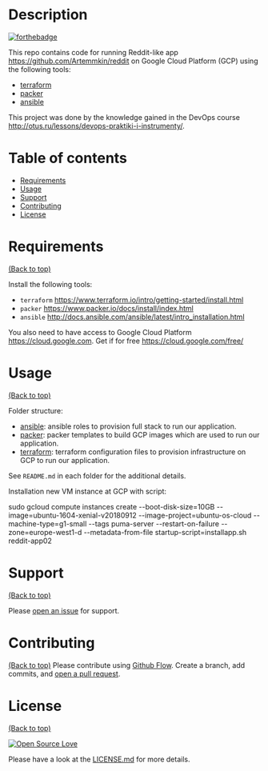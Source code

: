 # Description

[![forthebadge](http://forthebadge.com/images/badges/built-with-love.svg)](http://forthebadge.com)

This repo contains code for running Reddit-like app https://github.com/Artemmkin/reddit on Google Cloud Platform (GCP) using the following tools:
* [terraform](https://www.terraform.io)
* [packer](https://www.packer.io)
* [ansible](https://github.com/ansible/ansible)

This project was done by the knowledge gained in the DevOps course http://otus.ru/lessons/devops-praktiki-i-instrumenty/.

# Table of contents

- [Requirements](#requirements)
- [Usage](#usage)
- [Support](#support)
- [Contributing](#contributing)
- [License](#license)

# Requirements
[(Back to top)](#table-of-contents)

Install the following tools:

* `terraform` https://www.terraform.io/intro/getting-started/install.html
* `packer` https://www.packer.io/docs/install/index.html
* `ansible` http://docs.ansible.com/ansible/latest/intro_installation.html

You also need to have access to Google Cloud Platform https://cloud.google.com. Get if for free https://cloud.google.com/free/

# Usage
[(Back to top)](#table-of-contents)

Folder structure:

* [ansible](https://github.com/jugatsu/infra/tree/master/ansible): ansible roles to provision full stack to run our application.
* [packer](https://github.com/jugatsu/infra/tree/master/packer): packer templates to build GCP images which are used to run our application.
* [terraform](https://github.com/jugatsu/infra/tree/master/terraform): terraform configuration files to provision infrastructure on GCP to run our application.

See `README.md` in each folder for the additional details.

Installation new VM instance at GCP with script:

sudo gcloud compute instances create --boot-disk-size=10GB --image=ubuntu-1604-xenial-v20180912 --image-project=ubuntu-os-cloud --machine-type=g1-small --tags puma-server --restart-on-failure --zone=europe-west1-d --metadata-from-file startup-script=installapp.sh reddit-app02

# Support
[(Back to top)](#table-of-contents)

Please [open an issue](https://github.com/jugatsu/infra/issues/new) for support.

# Contributing
[(Back to top)](#table-of-contents)
Please contribute using [Github Flow](https://guides.github.com/introduction/flow/). Create a branch, add commits, and [open a pull request](https://github.com/jugatsu/infra/compare/).

# License
[(Back to top)](#table-of-contents)

[![Open Source Love](https://badges.frapsoft.com/os/mit/mit.svg?v=102)](https://github.com/ellerbrock/open-source-badge/)

Please have a look at the [LICENSE.md](LICENSE.md) for more details.
